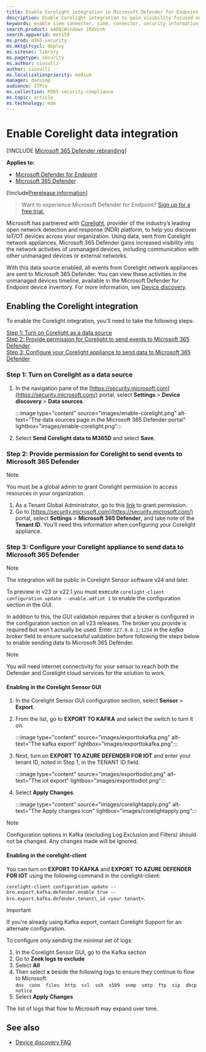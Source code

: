 ```yaml
---
title: Enable Corelight integration in Microsoft Defender for Endpoint
description: Enable Corelight integration to gain visibility focused on IoT/OT devices in areas of the network where MDE is not deployed
keywords: enable siem connector, siem, connector, security information and events
search.product: eADQiWindows 10XVcnh
search.appverid: met150
ms.prod: m365-security
ms.mktglfcycl: deploy
ms.sitesec: library
ms.pagetype: security
ms.author: siosulli
author: siosulli
ms.localizationpriority: medium
manager: dansimp
audience: ITPro
ms.collection: M365-security-compliance
ms.topic: article
ms.technology: mde
---
```


# Enable Corelight data integration

[!INCLUDE [Microsoft 365 Defender rebranding](../../includes/microsoft-defender.md)]

**Applies to:**

- [Microsoft Defender for Endpoint](https://go.microsoft.com/fwlink/?linkid=2154037)
- [Microsoft 365 Defender](https://go.microsoft.com/fwlink/?linkid=2118804)

[!include[Prerelease information](../../includes/prerelease.md)]

> Want to experience Microsoft Defender for Endpoint? [Sign up for a free trial.](https://signup.microsoft.com/create-account/signup?products=7f379fee-c4f9-4278-b0a1-e4c8c2fcdf7e&ru=https://aka.ms/MDEp2OpenTrial?ocid=docs-wdatp-enablesiem-abovefoldlink)

Microsoft has partnered with [Corelight](https://corelight.com/integrations/iot-security), provider of the industry’s leading open network detection and response (NDR) platform, to help you discover IoT/OT devices across your organization. Using data, sent from Corelight network appliances, Microsoft 365 Defender gains increased visibility into the network activities of unmanaged devices, including communication with other unmanaged devices or external networks.

With this data source enabled, all events from Corelight network appliances are sent to Microsoft 365 Defender. You can view these activities in the unmanaged devices timeline, available in the Microsoft Defender for Endpoint device inventory. For more information, see [Device discovery](device-discovery.md).

## Enabling the Corelight integration

To enable the Corelight integration, you’ll need to take the following steps:

[Step 1: Turn on Corelight as a data source](#step-1-turn-on-corelight-as-a-data-source)<br>
[Step 2: Provide permission for Corelight to send events to Microsoft 365 Defender](#step-2-provide-permission-for-corelight-to-send-events-to-microsoft-365-defender)<br>
[Step 3: Configure your Corelight appliance to send data to Microsoft 365 Defender](#step-3-configure-your-corelight-appliance-to-send-data-to-microsoft-365-defender)

### Step 1: Turn on Corelight as a data source

1. In the navigation pane of the [https://security.microsoft.com](https://security.microsoft.com/) portal, select **Settings** \> **Device discovery** \> **Data sources**.

   :::image type="content" source="images/enable-corelight.png" alt-text="The data sources page in the Microsoft 365 Defender portal" lightbox="images/enable-corelight.png":::

2. Select **Send Corelight data to M365D** and select **Save**.

### Step 2: Provide permission for Corelight to send events to Microsoft 365 Defender

> [!NOTE]
> You must be a global admin to grant Corelight permission to access resources in your organization.

1. As a Tenant Global Administrator, go to this [link](<https://login.microsoftonline.com/common/oauth2/authorize?prompt=consent&client_id=d8be544e-9d1a-4825-a5cb-fb447457f692&response_type=code&sso_reload=true>) to grant permission.
2. Go to [https://security.microsoft.com](https://security.microsoft.com/) portal, select **Settings** \> **Microsoft 365 Defender**, and take note of the **Tenant ID**. You'll need this information when configuring your Corelight appliance.

### Step 3: Configure your Corelight appliance to send data to Microsoft 365 Defender

> [!NOTE]
>  The integration will be public in Corelight Sensor software v24 and later. 

To preview in v23 or v22.1 you must execute `corelight-client configuration update --enable.adfiot 1` to enable the configuration section in the GUI.

In addition to this, the GUI validation requires that a broker is configured in the configuration section on all v23 releases.  The broker you provide is required but won't actually be used. Enter `127.0.0.1:1234` in the _kafka broker_ field to ensure successful validation before following the steps below to enable sending data to Microsoft 365 Defender.

> [!NOTE]
> You will need internet connectivity for your sensor to reach both the Defender and Corelight cloud services for the solution to work.

#### Enabling in the Corelight Sensor GUI

1. In the Corelight Sensor GUI configuration section, select **Sensor** \> **Export**.
2. From the list, go to **EXPORT TO KAFKA** and select the switch to turn it on.

   :::image type="content" source="images/exporttokafka.png" alt-text="The kafka export" lightbox="images/exporttokafka.png":::

3. Next, turn on **EXPORT TO AZURE DEFENDER FOR IOT** and enter your tenant ID, noted in Step 1, in the TENANT ID field.

   :::image type="content" source="images/exporttodiot.png" alt-text="The iot export" lightbox="images/exporttodiot.png":::

4. Select **Apply Changes**.

   :::image type="content" source="images/corelightapply.png" alt-text="The Apply changes icon" lightbox="images/corelightapply.png":::

> [!NOTE]
> Configuration options in Kafka (excluding Log Exclusion and Filters) should not be changed. Any changes made will be ignored.

#### Enabling in the corelight-client

You can turn on **EXPORT TO KAFKA** and **EXPORT TO AZURE DEFENDER FOR IOT** using the following command in the corelight-client:

`corelight-client configuration update --bro.export.kafka.defender.enable true --bro.export.kafka.defender.tenant\_id <your tenant>`.

> [!IMPORTANT]
> If you're already using Kafka export, contact Corelight Support for an alternate configuration.

To configure only sending the minimal set of logs:

1. In the Corelight Sensor GUI, go to the Kafka section
2. Go to **Zeek logs to exclude**
3. Select **All**
4. Then select **x** beside the following logs to ensure they continue to flow to Microsoft:  
    `dns  conn  files  http  ssl  ssh  x509  snmp  smtp  ftp  sip  dhcp  notice`
5. Select **Apply Changes**

The list of logs that flow to Microsoft may expand over time.

## See also

- [Device discovery FAQ](device-discovery-faq.md)
